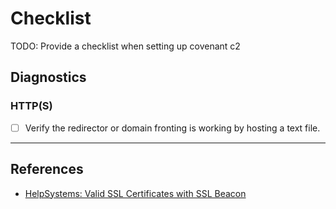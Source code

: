 # Checklist

TODO: Provide a checklist when setting up covenant c2

## Diagnostics

### HTTP(S)

- [ ] Verify the redirector or domain fronting is working by hosting a text file. 

---
## References

- [HelpSystems: Valid SSL Certificates with SSL Beacon](https://hstechdocs.helpsystems.com/manuals/cobaltstrike/current/userguide/content/topics/malleable-c2_valid-ssl-certificates.htm)